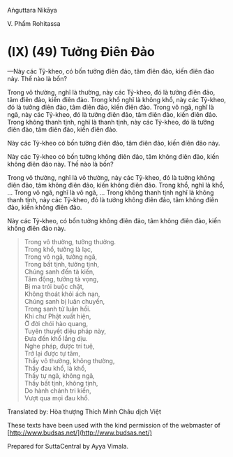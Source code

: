  

Aṅguttara Nikāya

V. Phẩm Rohitassa

# (IX) (49) Tưởng Ðiên Ðảo

—Này các Tỷ-kheo, có bốn tưởng điên đảo, tâm điên đảo, kiến điên đảo này. Thế nào là bốn?

Trong vô thường, nghĩ là thường, này các Tỷ-kheo, đó là tưởng điên đảo, tâm điên đảo, kiến điên đảo. Trong khổ nghĩ là không khổ, này các Tỷ-kheo, đó là tưởng điên đảo, tâm điên đảo, kiến điên đảo. Trong vô ngã, nghĩ là ngã, này các Tỷ-kheo, đó là tưởng điên đảo, tâm điên đảo, kiến điên đảo. Trong không thanh tịnh, nghĩ là thanh tịnh, này các Tỷ-kheo, đó là tưởng điên đảo, tâm điên đảo, kiến điên đảo.

Này các Tỷ-kheo có bốn tưởng điên đảo, tâm điên đảo, kiến điên đảo này.

Này các Tỷ-kheo có bốn tưởng không điên đảo, tâm không điên đảo, kiến không điên đảo này. Thế nào là bốn?

Trong vô thường, nghĩ là vô thường, này các Tỷ-kheo, đó là tưởng không điên đảo, tâm không điên đảo, kiến không điên đảo. Trong khổ, nghĩ là khổ, ... Trong vô ngã, nghĩ là vô ngã, ... Trong không thanh tịnh nghĩ là không thanh tịnh, này các Tỷ-kheo, đó là tưởng không điên đảo, tâm không điên đảo, kiến không điên đảo.

Này các Tỷ-kheo, có bốn tưởng không điên đảo, tâm không điên đảo, kiến không điên đảo này.

> Trong vô thường, tưởng thường.  
> Trong khổ, tưởng là lạc,  
> Trong vô ngã, tưởng ngã,  
> Trong bất tịnh, tưởng tịnh,  
> Chúng sanh đến tà kiến,  
> Tâm động, tưởng tà vọng,  
> Bị ma trói buộc chặt,  
> Không thoát khỏi ách nạn,  
> Chúng sanh bị luân chuyển,  
> Trong sanh tử luân hồi.  
> Khi chư Phật xuất hiện,  
> Ở đời chói hào quang,  
> Tuyên thuyết diệu pháp này,  
> Ðưa đến khổ lắng dịu.  
> Nghe pháp, được trí tuệ,  
> Trở lại được tự tâm,  
> Thấy vô thường, không thường,  
> Thấy đau khổ, là khổ,  
> Thấy tự ngã, không ngã,  
> Thấy bất tịnh, không tịnh,  
> Do hành chánh tri kiến,  
> Vượt qua mọi đau khổ.

Translated by: Hòa thượng Thích Minh Châu dịch Việt

These texts have been used with the kind permission of the webmaster of [http://www.budsas.net/](http://www.budsas.net/)

Prepared for SuttaCentral by Ayya Vimala.